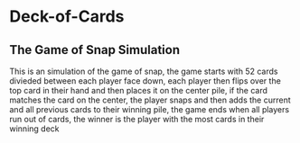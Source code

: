 # Deck-of-Cards
## The Game of Snap Simulation
This is an simulation of the game of snap, the game starts with 52 cards divieded between each player face down, each player then flips over the top card in their hand and then places it on the center pile, if the card matches the card on the center, the player snaps and then adds the current and all previous cards to their winning pile, the game ends when all players run out of cards, the winner is the player with the most cards in their winning deck
